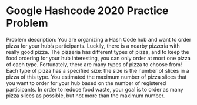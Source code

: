 # Google Hashcode 2020 Practice Problem
Problem description: You are organizing a Hash Code hub and want to order pizza for your hub’s participants. Luckily, there is a nearby pizzeria with really good pizza. The pizzeria has different types of pizza, and to keep the food ordering for your hub interesting, you can only order at most one pizza of each type. Fortunately, there are many types of pizza to choose from! Each type of pizza has a specified size: the size is the number of slices in a pizza of this type. You estimated the maximum number of pizza slices that you want to order for your hub based on the number of registered participants. In order to reduce food waste, your goal is to order as many pizza slices as possible, but not more than the maximum number.
